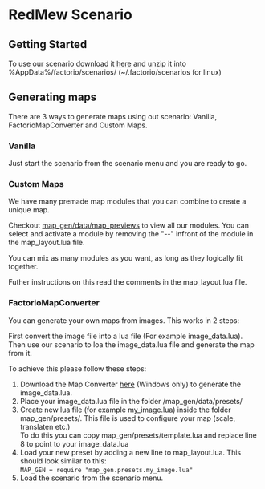 # RedMew Scenario

## Getting Started

To use our scenario download it [here](https://github.com/Valansch/RedMew/archive/develop.zip) and unzip it into %AppData%/factorio/scenarios/ (~/.factorio/scenarios for linux)

## Generating maps

  There are 3 ways to generate maps using out scenario: Vanilla, FactorioMapConverter and Custom Maps.
  
### Vanilla
  Just start the scenario from the scenario menu and you are ready to go.

### Custom Maps

  We have many premade map modules that you can combine to create a unique map.
  
  Checkout [map_gen/data/map_previews](https://github.com/Valansch/RedMew/tree/develop/map_gen/data/map_previews) to view all our modules.
  You can select and activate a module by removing the "--" infront of the module in the map_layout.lua file.

  You can mix as many modules as you want, as long as they logically fit together. 

  Futher instructions on this read the comments in the map_layout.lua file.
### FactorioMapConverter

You can generate your own maps from images. This works in 2 steps:

First convert the image file into a lua file (For example image_data.lua). Then use our scenario to loa the image_data.lua file and generate the map from it.

To achieve this please follow these steps:
1. Download the Map Converter [here](https://github.com/grilledham/FactorioMapConverter/releases) (Windows only) to generate the image_data.lua.
2. Place your image_data.lua file in the folder /map_gen/data/presets/
3. Create new lua file (for example my_image.lua) inside the folder map_gen/presets/. This file is used to configure your map (scale, translaten etc.)      
To do this you can copy map_gen/presets/template.lua and replace line 8 to point to your image_data.lua
4. Load your new preset by adding a new line to map_layout.lua. This should look similar to this:  
```MAP_GEN = require "map_gen.presets.my_image.lua"```
5. Load the scenario from the scenario menu.
  
  
  
  
  
